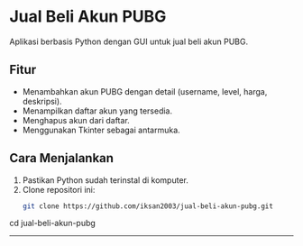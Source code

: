 # Jual Beli Akun PUBG

Aplikasi berbasis Python dengan GUI untuk jual beli akun PUBG.

## Fitur
- Menambahkan akun PUBG dengan detail (username, level, harga, deskripsi).
- Menampilkan daftar akun yang tersedia.
- Menghapus akun dari daftar.
- Menggunakan Tkinter sebagai antarmuka.

## Cara Menjalankan
1. Pastikan Python sudah terinstal di komputer.
2. Clone repositori ini:
   ```sh
   git clone https://github.com/iksan2003/jual-beli-akun-pubg.git
cd jual-beli-akun-pubg

---
